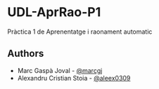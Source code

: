 # UDL-AprRao-P1
Pràctica 1 de Aprenentatge i raonament automatic


## Authors

- Marc Gaspà Joval - [@marcgj](https://github.com/marcgj)
- Alexandru Cristian Stoia - [@aleex0309](https://github.com/aleex0309)
